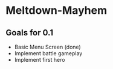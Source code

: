 # Meltdown-Mayhem
## Goals for 0.1
- Basic Menu Screen (done)
- Implement battle gameplay
- Implement first hero
